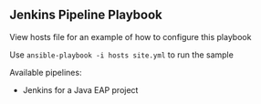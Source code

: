 ## Jenkins Pipeline Playbook

View hosts file for an example of how to configure this playbook

Use `ansible-playbook -i hosts site.yml` to run the sample

Available pipelines: 
- Jenkins for a Java EAP project



